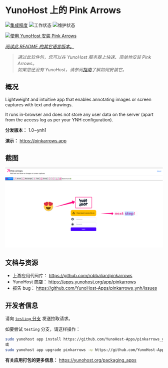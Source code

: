<!--
注意：此 README 由 <https://github.com/YunoHost/apps/tree/master/tools/readme_generator> 自动生成
请勿手动编辑。
-->

# YunoHost 上的 Pink Arrows

[![集成程度](https://dash.yunohost.org/integration/pinkarrows.svg)](https://ci-apps.yunohost.org/ci/apps/pinkarrows/) ![工作状态](https://ci-apps.yunohost.org/ci/badges/pinkarrows.status.svg) ![维护状态](https://ci-apps.yunohost.org/ci/badges/pinkarrows.maintain.svg)

[![使用 YunoHost 安装 Pink Arrows](https://install-app.yunohost.org/install-with-yunohost.svg)](https://install-app.yunohost.org/?app=pinkarrows)

*[阅读此 README 的其它语言版本。](./ALL_README.md)*

> *通过此软件包，您可以在 YunoHost 服务器上快速、简单地安装 Pink Arrows。*  
> *如果您还没有 YunoHost，请参阅[指南](https://yunohost.org/install)了解如何安装它。*

## 概况

Lightweight and intuitive app that enables annotating images or screen captures with text and drawings.

It runs in-browser and does not store any user data on the server (apart from the access log as per your YNH configuration).


**分发版本：** 1.0~ynh1

**演示：** <https://pinkarrows.app>

## 截图

![Pink Arrows 的截图](./doc/screenshots/pinkarrows_ynh.png)

## 文档与资源

- 上游应用代码库： <https://github.com/robbalian/pinkarrows>
- YunoHost 商店： <https://apps.yunohost.org/app/pinkarrows>
- 报告 bug： <https://github.com/YunoHost-Apps/pinkarrows_ynh/issues>

## 开发者信息

请向 [`testing` 分支](https://github.com/YunoHost-Apps/pinkarrows_ynh/tree/testing) 发送拉取请求。

如要尝试 `testing` 分支，请这样操作：

```bash
sudo yunohost app install https://github.com/YunoHost-Apps/pinkarrows_ynh/tree/testing --debug
或
sudo yunohost app upgrade pinkarrows -u https://github.com/YunoHost-Apps/pinkarrows_ynh/tree/testing --debug
```

**有关应用打包的更多信息：** <https://yunohost.org/packaging_apps>
